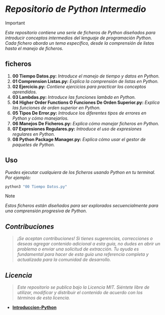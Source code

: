 <!-- Autor: Daniel Benjamin Perez Morales -->
<!-- GitHub: https://github.com/D4nitrix13 -->
<!-- GitLab: https://gitlab.com/D4nitrix13 -->
<!-- Correo electrónico: danielperezdev@proton.me -->
# **_Repositorio de Python Intermedio_**

> [!IMPORTANT]
> _Este repositorio contiene una serie de ficheros de Python diseñados para introducir conceptos intermedios del lenguaje de programación Python. Cada fichero aborda un tema específico, desde la comprensión de listas hasta el manejo de ficheros._

## ficheros

1. **00 Tiempo Datos.py:** _Introduce el manejo de tiempo y datos en Python._
2. **01 Comprension Listas.py:** _Explica la comprensión de listas en Python._
3. **02 Ejercicio.py:** _Contiene ejercicios para practicar los conceptos aprendidos._
4. **03 Lambdas.py:** _Introduce las funciones lambda en Python._
5. **04 Higher Order Functions O Funciones De Orden Superior.py:** _Explica las funciones de orden superior en Python._
6. **05 Tipos De Error.py:** _Introduce los diferentes tipos de errores en Python y cómo manejarlos._
7. **06 Manejos De Ficheros.py:** _Explica cómo manejar ficheros en Python._
8. **07 Expresiones Regulares.py:** _Introduce el uso de expresiones regulares en Python._
9. **08 Python Package Manager.py:** _Explica cómo usar el gestor de paquetes de Python._

## **Uso**

_Puedes ejecutar cualquiera de los ficheros usando Python en tu terminal. Por ejemplo:_

```bash
python3 "00 Tiempo Datos.py"
```

> [!NOTE]
> _Estos ficheros están diseñados para ser explorados secuencialmente para una comprensión progresiva de Python._

## _**Contribuciones**_

> _¡Se aceptan contribuciones! Si tienes sugerencias, correcciones o deseas agregar contenido adicional a esta guía, no dudes en abrir un problema o enviar una solicitud de extracción. Tu ayuda es fundamental para hacer de esta guía una referencia completa y actualizada para la comunidad de desarrollo._

## _**Licencia**_

> _Este repositorio se publica bajo la Licencia MIT. Siéntete libre de utilizar, modificar y distribuir el contenido de acuerdo con los términos de esta licencia._

- [**Introduccion-Python**](https://github.com/DanielPerezMorales13/Python-Introduccion "https://github.com/DanielPerezMorales13/Python-Introduccion")
